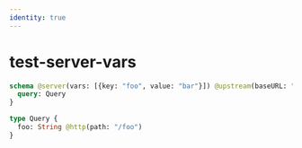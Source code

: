 ```yaml
---
identity: true
---
```


# test-server-vars

```graphql @server
schema @server(vars: [{key: "foo", value: "bar"}]) @upstream(baseURL: "http://jsonplacheholder.typicode.com") {
  query: Query
}

type Query {
  foo: String @http(path: "/foo")
}
```
